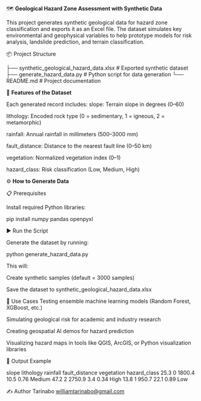 🗺️ **Geological Hazard Zone Assessment with Synthetic Data**

This project generates synthetic geological data for hazard zone classification and exports it as an Excel file.
The dataset simulates key environmental and geophysical variables to help prototype models for risk analysis, landslide prediction, and terrain classification.

📦 Project Structure


├── synthetic_geological_hazard_data.xlsx     # Exported synthetic dataset
├── generate_hazard_data.py                   # Python script for data generation
└── README.md                                 # Project documentation


🧪 **Features of the Dataset**

Each generated record includes:
slope: Terrain slope in degrees (0–60)

lithology: Encoded rock type
(0 = sedimentary, 1 = igneous, 2 = metamorphic)

rainfall: Annual rainfall in millimeters (500–3000 mm)

fault_distance: Distance to the nearest fault line (0–50 km)

vegetation: Normalized vegetation index (0–1)

hazard_class: Risk classification (Low, Medium, High)

⚙️ **How to Generate Data**


📋 Prerequisites

Install required Python libraries:

pip install numpy pandas openpyxl

▶️ Run the Script

Generate the dataset by running:

python generate_hazard_data.py

This will:

Create synthetic samples (default = 3000 samples)

Save the dataset to synthetic_geological_hazard_data.xlsx

🧠 Use Cases
Testing ensemble machine learning models (Random Forest, XGBoost, etc.)

Simulating geological risk for academic and industry research

Creating geospatial AI demos for hazard prediction

Visualizing hazard maps in tools like QGIS, ArcGIS, or Python visualization libraries

📂 Output Example

slope	lithology	rainfall	fault_distance	vegetation	hazard_class
25.3	0	1800.4	10.5	0.76	Medium
47.2	2	2750.9	3.4	0.34	High
13.8	1	950.7	22.1	0.89	Low



✍️ Author
Tarinabo  williamtarinabo@gmail.com
